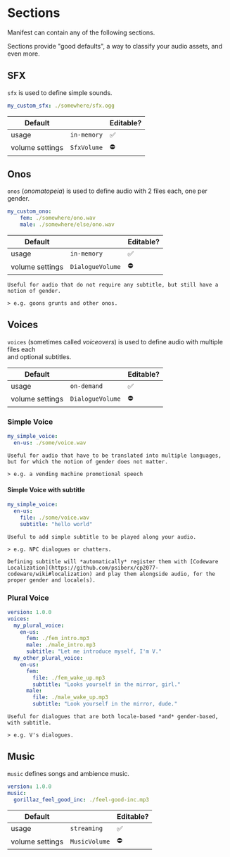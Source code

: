 # Sections

Manifest can contain any of the following sections.

Sections provide "good defaults", a way to classify your audio assets, and even more.

## SFX

`sfx` is used to define simple sounds.

```yml
my_custom_sfx: ./somewhere/sfx.ogg
```

| Default         |                  | Editable? |
|-----------------|------------------|-----------|
| usage           | `in-memory`      |✅         |
| volume settings | `SfxVolume`      |⛔         |

## Onos

`onos` (*onomatopeia*) is used to define audio with 2 files each, one per gender.

```yml
my_custom_ono:
    fem: ./somewhere/ono.wav
    male: ./somewhere/else/ono.wav
```

| Default         |                  | Editable? |
|-----------------|------------------|-----------|
| usage           | `in-memory`      |✅         |
| volume settings | `DialogueVolume` |⛔         |

```admonish info
Useful for audio that do not require any subtitle, but still have a notion of gender.

> e.g. goons grunts and other onos.
```

## Voices

`voices` (sometimes called *voiceovers*) is used to define audio with multiple files each  
and optional subtitles.

| Default         |                  | Editable? |
|-----------------|------------------|-----------|
| usage           | `on-demand`      |✅         |
| volume settings | `DialogueVolume` |⛔         |

### Simple Voice

```yml
my_simple_voice:
  en-us: ./some/voice.wav
```

```admonish info
Useful for audio that have to be translated into multiple languages, but for which the notion of gender does not matter.

> e.g. a vending machine promotional speech
```

#### Simple Voice with subtitle

```yml
my_simple_voice:
  en-us:
    file: ./some/voice.wav
    subtitle: "hello world"
```

```admonish info
Useful to add simple subtitle to be played along your audio.

> e.g. NPC dialogues or chatters.
```

```admonish tip
Defining subtitle will *automatically* register them with [Codeware Localization](https://github.com/psiberx/cp2077-codeware/wiki#localization) and play them alongside audio, for the proper gender and locale(s).
```

### Plural Voice

```yml
version: 1.0.0
voices:
  my_plural_voice:
    en-us:
      fem: ./fem_intro.mp3
      male: ./male_intro.mp3
      subtitle: "Let me introduce myself, I'm V."
  my_other_plural_voice:
    en-us:
      fem:
        file: ./fem_wake_up.mp3
        subtitle: "Looks yourself in the mirror, girl."
      male:
        file: ./male_wake_up.mp3
        subtitle: "Look yourself in the mirror, dude."
```

```admonish info
Useful for dialogues that are both locale-based *and* gender-based, with subtitle.

> e.g. V's dialogues.
```

## Music

`music` defines songs and ambience music.

```yml
version: 1.0.0
music:
  gorillaz_feel_good_inc: ./feel-good-inc.mp3
```

| Default         |               | Editable? |
|-----------------|---------------|-----------|
| usage           | `streaming`   |✅         |
| volume settings | `MusicVolume` |⛔         |
